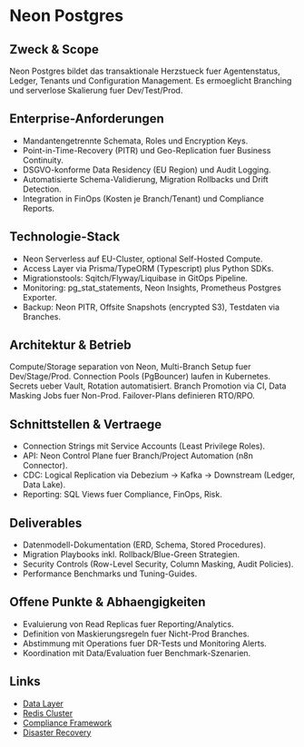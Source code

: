 # Neon Postgres

## Zweck & Scope
Neon Postgres bildet das transaktionale Herzstueck fuer Agentenstatus, Ledger, Tenants und Configuration Management. Es ermoeglicht Branching und serverlose Skalierung fuer Dev/Test/Prod.

## Enterprise-Anforderungen
- Mandantengetrennte Schemata, Roles und Encryption Keys.
- Point-in-Time-Recovery (PITR) und Geo-Replication fuer Business Continuity.
- DSGVO-konforme Data Residency (EU Region) und Audit Logging.
- Automatisierte Schema-Validierung, Migration Rollbacks und Drift Detection.
- Integration in FinOps (Kosten je Branch/Tenant) und Compliance Reports.

## Technologie-Stack
- Neon Serverless auf EU-Cluster, optional Self-Hosted Compute.
- Access Layer via Prisma/TypeORM (Typescript) plus Python SDKs.
- Migrationstools: Sqitch/Flyway/Liquibase in GitOps Pipeline.
- Monitoring: pg_stat_statements, Neon Insights, Prometheus Postgres Exporter.
- Backup: Neon PITR, Offsite Snapshots (encrypted S3), Testdaten via Branches.

## Architektur & Betrieb
Compute/Storage separation von Neon, Multi-Branch Setup fuer Dev/Stage/Prod. Connection Pools (PgBouncer) laufen in Kubernetes. Secrets ueber Vault, Rotation automatisiert. Branch Promotion via CI, Data Masking Jobs fuer Non-Prod. Failover-Plans definieren RTO/RPO.

## Schnittstellen & Vertraege
- Connection Strings mit Service Accounts (Least Privilege Roles).
- API: Neon Control Plane fuer Branch/Project Automation (n8n Connector).
- CDC: Logical Replication via Debezium -> Kafka -> Downstream (Ledger, Data Lake).
- Reporting: SQL Views fuer Compliance, FinOps, Risk.

## Deliverables
- Datenmodell-Dokumentation (ERD, Schema, Stored Procedures).
- Migration Playbooks inkl. Rollback/Blue-Green Strategien.
- Security Controls (Row-Level Security, Column Masking, Audit Policies).
- Performance Benchmarks und Tuning-Guides.

## Offene Punkte & Abhaengigkeiten
- Evaluierung von Read Replicas fuer Reporting/Analytics.
- Definition von Maskierungsregeln fuer Nicht-Prod Branches.
- Abstimmung mit Operations fuer DR-Tests und Monitoring Alerts.
- Koordination mit Data/Evaluation fuer Benchmark-Szenarien.

## Links
- [Data Layer](md.html?path=data/data.md)
- [Redis Cluster](md.html?path=data/redis.md)
- [Compliance Framework](md.html?path=compliance/compliance.md)
- [Disaster Recovery](md.html?path=dr/dr.md)
